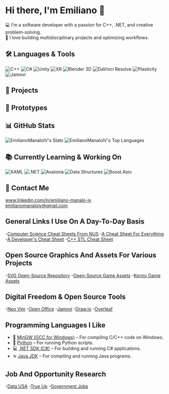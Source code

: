 # Hi there, I'm Emiliano 👋

💻 I’m a software developer with a passion for C++, .NET, and creative problem-solving.  
🚀 I love building multidisciplinary projects and optimizing workflows.  

## 🛠️ Languages & Tools
![C++](https://img.shields.io/badge/-C++-00599C?style=flat-square&logo=c%2B%2B&logoColor=white)
![C#](https://img.shields.io/badge/-C%23-239120?style=flat-square&logo=c-sharp&logoColor=white)
![Unity](https://img.shields.io/badge/-Unity-000000?style=flat-square&logo=unity&logoColor=white)
![XR](https://img.shields.io/badge/-XR-FF6C37?style=flat-square&logo=virtual-reality&logoColor=white)
![Blender 3D](https://img.shields.io/badge/-Blender-FF6347?style=flat-square&logo=blender&logoColor=white)
![DaVinci Resolve](https://img.shields.io/badge/-DaVinci%20Resolve-00A0B0?style=flat-square&logo=da-vinci-resolve&logoColor=white)
![Plasticity](https://img.shields.io/badge/-Plasticity-00B5E2?style=flat-square&logo=plasticity&logoColor=white)
![Jamovi](https://img.shields.io/badge/-Jamovi-4C6A92?style=flat-square&logo=R&logoColor=white)

## 🧰 Projects

## 🔧 Prototypes

## 📊 GitHub Stats
![EmilianoManaloIV's Stats](https://github-readme-stats.vercel.app/api?username=EmilianoManaloIV&theme=dracula&show_icons=true&hide_border=false&count_private=true)
![EmilianoManaloIV's Top Languages](https://github-readme-stats.vercel.app/api/top-langs/?username=EmilianoManaloIV&theme=dracula&show_icons=true&hide_border=false&layout=compact)

## 📚 Currently Learning & Working On
![XAML](https://img.shields.io/badge/-XAML-0C54C2?style=flat-square&logo=windows&logoColor=white)
![.NET](https://img.shields.io/badge/-.NET-512BD4?style=flat-square&logo=dotnet&logoColor=white)
![Avalonia](https://img.shields.io/badge/-Avalonia-7B42F6?style=flat-square&logo=code&logoColor=white)
![Data Structures](https://img.shields.io/badge/-Data%20Structures-006400?style=flat-square&logo=stackshare&logoColor=white)
![Boost.Asio](https://img.shields.io/badge/Boost.Asio-005C5C?style=flat-square&logo=cpp&logoColor=white)

## 🔗 Contact Me
www.linkedin.com/in/emiliano-manalo-iv  
emilianomanaloiv@gmail.com

## General Links I Use On A Day-To-Day Basis
-[Computer Science Cheat Sheets From NUS](https://bernardteo.me/)
-[A Cheat Sheet For Everything](https://cheat-sheets.org/)
-[A Developer's Cheat Sheet](https://quickref.me/index.html)
-[C++ STL Cheat Sheet](https://hackingcpp.com/cpp/cheat_sheets.html)

## Open Source Graphics And Assets For Various Projects
-[SVG Open-Source Repository](https://www.svgrepo.com/)
-[Open-Source Game Assets](https://opengameart.org/)
-[Kenny Game Assets](https://kenney.nl/)

## Digital Freedom & Open Source Tools
-[Neo Vim](https://neovim.io/)
-[Open Office](https://www.openoffice.org/)
-[Jamovi](https://www.jamovi.org/)
-[Draw.io](https://www.drawio.com/)
-[Overleaf](https://github.com/overleaf/overleaf)

## Programming Languages I Like
- 🔧 [MinGW (GCC for Windows)](https://www.mingw-w64.org/downloads/) – For compiling C/C++ code on Windows.
- 🐍 [Python](https://www.python.org/downloads/) – For running Python scripts.
- 💻 [.NET SDK (C#)](https://dotnet.microsoft.com/en-us/download) – For building and running C# applications.
- ☕ [Java JDK](https://www.oracle.com/java/technologies/javase-downloads.html) – For compiling and running Java programs.

## Job And Opportunity Research
-[Data USA](https://datausa.io/)
-[True Up](https://trueup.io/)
-[Government Jobs](https://www.governmentjobs.com/home/)
